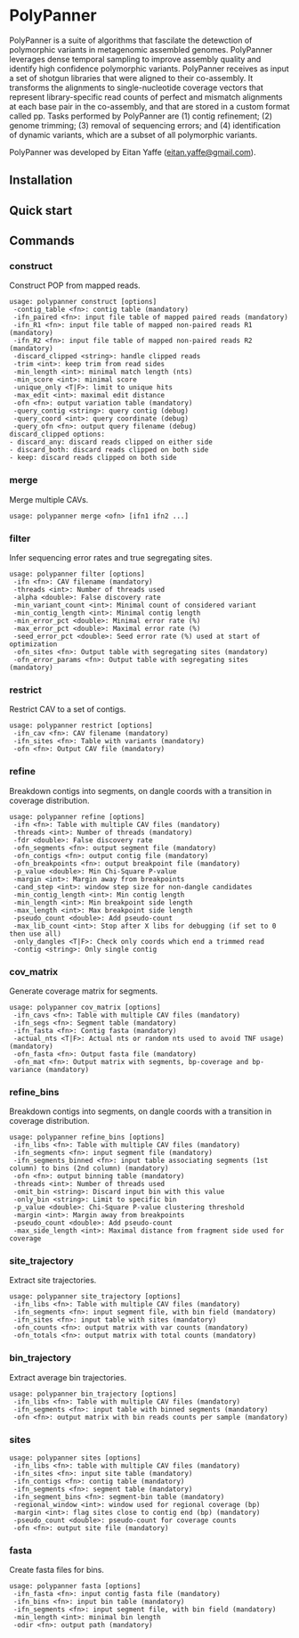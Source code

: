 # PolyPanner

PolyPanner is a suite of algorithms that fascilate the detewction of polymorphic variants in metagenomic assembled genomes. PolyPanner leverages dense temporal sampling to improve assembly quality and identify high confidence polymorphic variants. PolyPanner receives as input a set of shotgun libraries that were aligned to their co-assembly. It transforms the alignments to single-nucleotide coverage vectors that represent library-specific read counts of perfect and mismatch alignments at each base pair in the co-assembly, and that are stored in a custom format called pp. Tasks performed by PolyPanner are (1) contig refinement; (2) genome trimming; (3) removal of sequencing errors; and (4) identification of dynamic variants, which are a subset of all polymorphic variants.

PolyPanner was developed by Eitan Yaffe (eitan.yaffe@gmail.com).

## Installation

## Quick start

## Commands

### construct

Construct POP from mapped reads.

```
usage: polypanner construct [options]
 -contig_table <fn>: contig table (mandatory)
 -ifn_paired <fn>: input file table of mapped paired reads (mandatory)
 -ifn_R1 <fn>: input file table of mapped non-paired reads R1 (mandatory)
 -ifn_R2 <fn>: input file table of mapped non-paired reads R2 (mandatory)
 -discard_clipped <string>: handle clipped reads
 -trim <int>: keep trim from read sides
 -min_length <int>: minimal match length (nts)
 -min_score <int>: minimal score
 -unique_only <T|F>: limit to unique hits
 -max_edit <int>: maximal edit distance
 -ofn <fn>: output variation table (mandatory)
 -query_contig <string>: query contig (debug)
 -query_coord <int>: query coordinate (debug)
 -query_ofn <fn>: output query filename (debug)
discard_clipped options: 
- discard_any: discard reads clipped on either side
- discard_both: discard reads clipped on both side
- keep: discard reads clipped on both side
```

### merge

Merge multiple CAVs.

```
usage: polypanner merge <ofn> [ifn1 ifn2 ...]
```

### filter

Infer sequencing error rates and true segregating sites.

```
usage: polypanner filter [options]
 -ifn <fn>: CAV filename (mandatory)
 -threads <int>: Number of threads used
 -alpha <double>: False discovery rate
 -min_variant_count <int>: Minimal count of considered variant
 -min_contig_length <int>: Minimal contig length
 -min_error_pct <double>: Minimal error rate (%)
 -max_error_pct <double>: Maximal error rate (%)
 -seed_error_pct <double>: Seed error rate (%) used at start of optimization
 -ofn_sites <fn>: Output table with segregating sites (mandatory)
 -ofn_error_params <fn>: Output table with segregating sites (mandatory)
```

### restrict

Restrict CAV to a set of contigs.

```
usage: polypanner restrict [options]
 -ifn_cav <fn>: CAV filename (mandatory)
 -ifn_sites <fn>: Table with variants (mandatory)
 -ofn <fn>: Output CAV file (mandatory)
```

### refine

Breakdown contigs into segments, on dangle coords with a transition in coverage distribution.

```
usage: polypanner refine [options]
 -ifn <fn>: Table with multiple CAV files (mandatory)
 -threads <int>: Number of threads (mandatory)
 -fdr <double>: False discovery rate
 -ofn_segments <fn>: output segment file (mandatory)
 -ofn_contigs <fn>: output contig file (mandatory)
 -ofn_breakpoints <fn>: output breakpoint file (mandatory)
 -p_value <double>: Min Chi-Square P-value
 -margin <int>: Margin away from breakpoints
 -cand_step <int>: window step size for non-dangle candidates
 -min_contig_length <int>: Min contig length
 -min_length <int>: Min breakpoint side length
 -max_length <int>: Max breakpoint side length
 -pseudo_count <double>: Add pseudo-count
 -max_lib_count <int>: Stop after X libs for debugging (if set to 0 then use all)
 -only_dangles <T|F>: Check only coords which end a trimmed read
 -contig <string>: Only single contig
```

### cov_matrix

Generate coverage matrix for segments.

```
usage: polypanner cov_matrix [options]
 -ifn_cavs <fn>: Table with multiple CAV files (mandatory)
 -ifn_segs <fn>: Segment table (mandatory)
 -ifn_fasta <fn>: Contig fasta (mandatory)
 -actual_nts <T|F>: Actual nts or random nts used to avoid TNF usage) (mandatory)
 -ofn_fasta <fn>: Output fasta file (mandatory)
 -ofn_mat <fn>: Output matrix with segments, bp-coverage and bp-variance (mandatory)
```

### refine_bins

Breakdown contigs into segments, on dangle coords with a transition in coverage distribution.

```
usage: polypanner refine_bins [options]
 -ifn_libs <fn>: Table with multiple CAV files (mandatory)
 -ifn_segments <fn>: input segment file (mandatory)
 -ifn_segments_binned <fn>: input table associating segments (1st column) to bins (2nd column) (mandatory)
 -ofn <fn>: output binning table (mandatory)
 -threads <int>: Number of threads used
 -omit_bin <string>: Discard input bin with this value
 -only_bin <string>: Limit to specific bin
 -p_value <double>: Chi-Square P-value clustering threshold
 -margin <int>: Margin away from breakpoints
 -pseudo_count <double>: Add pseudo-count
 -max_side_length <int>: Maximal distance from fragment side used for coverage
```


### site_trajectory

Extract site trajectories.

```
usage: polypanner site_trajectory [options]
 -ifn_libs <fn>: Table with multiple CAV files (mandatory)
 -ifn_segments <fn>: input segment file, with bin field (mandatory)
 -ifn_sites <fn>: input table with sites (mandatory)
 -ofn_counts <fn>: output matrix with var counts (mandatory)
 -ofn_totals <fn>: output matrix with total counts (mandatory)
```

### bin_trajectory

Extract average bin trajectories.

```
usage: polypanner bin_trajectory [options]
 -ifn_libs <fn>: Table with multiple CAV files (mandatory)
 -ifn_segments <fn>: input table with binned segments (mandatory)
 -ofn <fn>: output matrix with bin reads counts per sample (mandatory)
```

### sites

```
usage: polypanner sites [options]
 -ifn_libs <fn>: table with multiple CAV files (mandatory)
 -ifn_sites <fn>: input site table (mandatory)
 -ifn_contigs <fn>: contig table (mandatory)
 -ifn_segments <fn>: segment table (mandatory)
 -ifn_segment_bins <fn>: segment-bin table (mandatory)
 -regional_window <int>: window used for regional coverage (bp)
 -margin <int>: flag sites close to contig end (bp) (mandatory)
 -pseudo_count <double>: pseudo-count for coverage counts
 -ofn <fn>: output site file (mandatory)
```

### fasta

Create fasta files for bins.

```
usage: polypanner fasta [options]
 -ifn_fasta <fn>: input contig fasta file (mandatory)
 -ifn_bins <fn>: input bin table (mandatory)
 -ifn_segments <fn>: input segment file, with bin field (mandatory)
 -min_length <int>: minimal bin length
 -odir <fn>: output path (mandatory)
```
